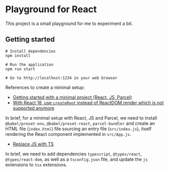 # Playground for React

This project is a small playground for me to experiment a bit.

## Getting started

```
# Install dependencies
npm install

# Run the application
npm run start

# Go to http://localhost:1234 in your web browser
```

References to create a minimal setup:

- [Getting started with a minimal project (React, JS, Parcel)](https://levelup.gitconnected.com/how-to-create-a-minimal-react-and-parcel-app-in-5-steps-2806fa09a371)
- [With React 18, use `createRoot` instead of ReactDOM.render which is not supported anymore](https://react.dev/blog/2022/03/08/react-18-upgrade-guide#updates-to-client-rendering-apis)

In brief, for a minimal setup with React, JS and Parcel, we need to
install `@babel/preset-env`, `@babel/preset-react`, `parcel-bundler` and create an HTML file (`index.html`) file
sourcing an entry file (`src/index.js`), itself rendering the React component implemented in `src/App.js`.

- [Replace JS with TS](https://adrianhall.github.io/javascript/react/2020/03/29/parcel-typescript-react/)

In brief, we need to add dependencies `typescript`, `@types/react`, `@types/react-dom`, as well as a `tsconfig.json`
file, and update the `js` extensions to `tsx` extensions.







